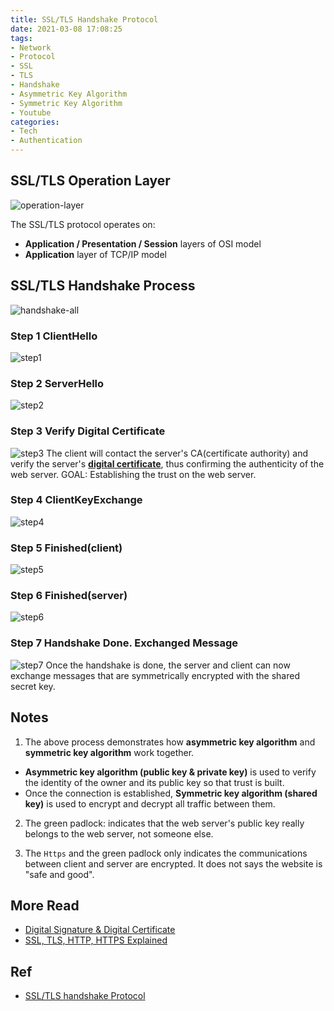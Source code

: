 ```yaml
---
title: SSL/TLS Handshake Protocol
date: 2021-03-08 17:08:25
tags:
- Network
- Protocol
- SSL
- TLS
- Handshake
- Asymmetric Key Algorithm
- Symmetric Key Algorithm
- Youtube
categories:
- Tech
- Authentication
---
```



## SSL/TLS Operation Layer

![operation-layer](/images/tech/authentication/ssl-tls-protocol/operation-layer.png)

The SSL/TLS protocol operates on:
* **Application / Presentation / Session** layers of OSI model
* **Application** layer of TCP/IP model

## SSL/TLS Handshake Process
![handshake-all](/images/tech/authentication/ssl-tls-protocol/handshake-all.png)

### Step 1 ClientHello
![step1](/images/tech/authentication/ssl-tls-protocol/step1.png)

### Step 2 ServerHello
![step2](/images/tech/authentication/ssl-tls-protocol/step2.png)

### Step 3 Verify Digital Certificate
![step3](/images/tech/authentication/ssl-tls-protocol/step3.png)
The client will contact the server's CA(certificate authority) and verify the server's [**digital certificate**](/2021/03/08/tech/authentication/digital-signature-and-digital-certificate), thus confirming the authenticity of the web server.
GOAL: Establishing the trust on the web server.

### Step 4 ClientKeyExchange
![step4](/images/tech/authentication/ssl-tls-protocol/step4.png)

### Step 5 Finished(client)
![step5](/images/tech/authentication/ssl-tls-protocol/step5.png)

### Step 6 Finished(server)
![step6](/images/tech/authentication/ssl-tls-protocol/step6.png)

### Step 7 Handshake Done. Exchanged Message
![step7](/images/tech/authentication/ssl-tls-protocol/step7.png)
Once the handshake is done, the server and client can now exchange messages that are symmetrically encrypted with the shared secret key.

## Notes

1. The above process demonstrates how **asymmetric key algorithm** and **symmetric key algorithm** work together.

* **Asymmetric key algorithm (public key & private key)** is used to verify the identity of the owner and its public key so that trust is built.
* Once the connection is established, **Symmetric key algorithm (shared key)** is used to encrypt and decrypt all traffic between them.

2. The green padlock: indicates that the web server's public key really belongs to the web server, not someone else.

3. The `Https` and the green padlock only indicates the communications between client and server are encrypted. It does not says the website is "safe and good".

## More Read
* [Digital Signature & Digital Certificate](/2021/03/08/tech/authentication/digital-signature-and-digital-certificate)
* [SSL, TLS, HTTP, HTTPS Explained](/2021/03/08/tech/authentication/http-https-ssl-tls)

## Ref
* [SSL/TLS handshake Protocol](https://www.youtube.com/watch?v=sEkw8ZcxtFk)

